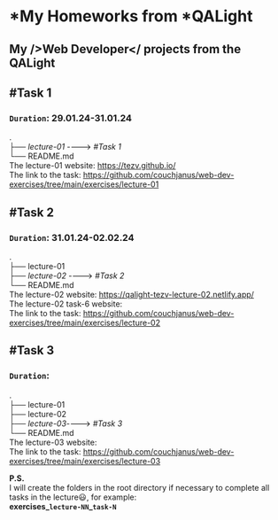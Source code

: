 # *My Homeworks from *QALight 
## My />Web Developer</ projects from the QALight

## **#Task 1**
### `Duration`: 29.01.24-31.01.24
.<br>
├── _lecture-01_ ----> _#Task 1_ <br>
└── README.md <br>
The lecture-01 website: https://tezv.github.io/ <br>
The link to the task: https://github.com/couchjanus/web-dev-exercises/tree/main/exercises/lecture-01

## **#Task 2**
### `Duration`: 31.01.24-02.02.24
.<br>
├── lecture-01        
├── _lecture-02_ ----> _#Task 2_ <br>
└── README.md <br>
The lecture-02 website: https://qalight-tezv-lecture-02.netlify.app/<br>
The lecture-02 task-6 website: <br>
The link to the task: https://github.com/couchjanus/web-dev-exercises/tree/main/exercises/lecture-02

## **#Task 3**
### `Duration`: 
.<br>
├── lecture-01         
├── lecture-02 <br>
├── _lecture-03_----> _#Task 3_ <br>
└── README.md <br>
The lecture-03 website: <br>
The link to the task: https://github.com/couchjanus/web-dev-exercises/tree/main/exercises/lecture-03
<br>

**P.S.** <br>
I will create the folders in the root directory if necessary to complete all tasks in the lecture😃, for example:<br>
<b>exercises_`lecture-NN`_`task-N`</b>